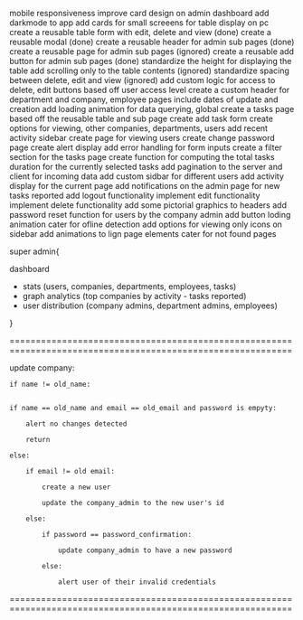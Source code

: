 mobile responsiveness
improve card design on admin dashboard
add darkmode to app
add cards for small screeens for table display on pc
create a reusable table form with edit, delete and view (done)
create a reusable modal (done)
create a reusable header for admin sub pages (done)
create a reusable page for admin sub pages (ignored)
create a reusable add button for admin sub pages (done)
standardize the height for displaying the table 
add scrolling only to the table contents (ignored)
standardize spacing between delete, edit and view (ignored)
add custom logic for access to delete, edit buttons based off user access level
create a custom header for department and company, employee pages include dates of update and creation 
add loading animation for data querying, global
create a tasks page based off the reusable table and sub page
create add task form
create options for viewing, other companies, departments, users
add recent activity sidebar
create page for viewing users
create change password page
create alert display
add error handling for form inputs
create a filter section for the tasks page
create function for computing the total tasks duration for the currently selected tasks
add pagination to the server and client for incoming data
add custom sidbar for different users
add activity display for the current page
add notifications on the admin page for new tasks reported
add logout functionality
implement edit functionality
implement delete functionality
add some pictorial graphics to headers
add password reset function for users by the company admin
add button loding animation
cater for ofline detection
add options for viewing only icons on sidebar
add animations to lign page elements
cater for not found pages

super admin{

dashboard
- stats (users, companies, departments, employees, tasks)
- graph analytics (top companies by activity - tasks reported)
- user distribution (company admins, department admins, employees)

}




============================================================================================================

update company:

    if name != old_name:
    

    if name == old_name and email == old_email and password is empyty:

        alert no changes detected

        return

    else:

        if email != old email:

            create a new user

            update the company_admin to the new user's id

        else:

            if password == password_confirmation:

                update company_admin to have a new password

            else:

                alert user of their invalid credentials




============================================================================================================